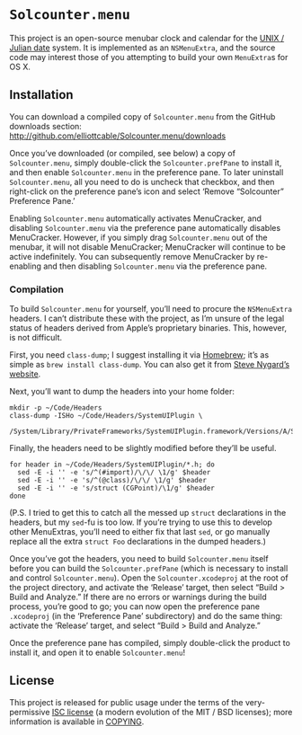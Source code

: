 `Solcounter.menu`
=================
This project is an open-source menubar clock and calendar for the [UNIX / Julian date](http://yreality.net/UJD/)
system. It is implemented as an `NSMenuExtra`, and the source code may interest those of you attempting to build
your own `MenuExtra`s for OS X.

Installation
------------
You can download a compiled copy of `Solcounter.menu` from the GitHub downloads section:
<http://github.com/elliottcable/Solcounter.menu/downloads>

Once you’ve downloaded (or compiled, see below) a copy of `Solcounter.menu`, simply double-click the
`Solcounter.prefPane` to install it, and then enable `Solcounter.menu` in the preference pane. To later uninstall
`Solcounter.menu`, all you need to do is uncheck that checkbox, and then right-click on the preference pane’s
icon and select ‘Remove “Solcounter” Preference Pane.’

Enabling `Solcounter.menu` automatically activates MenuCracker, and disabling `Solcounter.menu` via the
preference pane automatically disables MenuCracker. However, if you simply drag `Solcounter.menu` out of the
menubar, it will not disable MenuCracker; MenuCracker will continue to be active indefinitely. You can
subsequently remove MenuCracker by re-enabling and then disabling `Solcounter.menu` via the preference pane.

### Compilation
To build `Solcounter.menu` for yourself, you’ll need to procure the `NSMenuExtra` headers. I can’t distribute
these with the project, as I’m unsure of the legal status of headers derived from Apple’s proprietary binaries.
This, however, is not difficult.

First, you need `class-dump`; I suggest installing it via [Homebrew](http://mxcl.github.com/homebrew/); it’s as
simple as `brew install class-dump`. You can also get it from [Steve Nygard’s website](http://www.codethecode.com/projects/class-dump/).

Next, you’ll want to dump the headers into your home folder:

    mkdir -p ~/Code/Headers
    class-dump -ISHo ~/Code/Headers/SystemUIPlugin \
      /System/Library/PrivateFrameworks/SystemUIPlugin.framework/Versions/A/SystemUIPlugin

Finally, the headers need to be slightly modified before they’ll be useful.

    for header in ~/Code/Headers/SystemUIPlugin/*.h; do
      sed -E -i '' -e 's/^(#import)/\/\/ \1/g' $header
      sed -E -i '' -e 's/^(@class)/\/\/ \1/g' $header
      sed -E -i '' -e 's/struct (CGPoint)/\1/g' $header
    done

(P.S. I tried to get this to catch all the messed up `struct` declarations in the headers, but my `sed`-fu is too
low. If you’re trying to use this to develop other MenuExtras, you’ll need to either fix that last `sed`, or go
manually replace all the extra `struct Foo` declarations in the dumped headers.)

Once you’ve got the headers, you need to build `Solcounter.menu` itself before you can build the
`Solcounter.prefPane` (which is necessary to install and control `Solcounter.menu`). Open the
`Solcounter.xcodeproj` at the root of the project directory, and activate the ‘Release’ target, then select
“Build > Build and Analyze.” If there are no errors or warnings during the build process, you’re good to go; you
can now open the preference pane `.xcodeproj` (in the ‘Preference Pane’ subdirectory) and do the same thing:
activate the ‘Release’ target, and select “Build > Build and Analyze.”

Once the preference pane has compiled, simply double-click the product to install it, and open it to enable
`Solcounter.menu`!

License
-------
This project is released for public usage under the terms of the very-permissive [ISC license][] (a
modern evolution of the MIT / BSD licenses); more information is available in [COPYING][].

   [ISC license]: <http://choosealicense.com/licenses/isc/> "Information about the ISC license"
   [COPYING]: <./COPYING.text>
